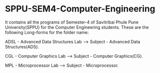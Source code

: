 # SPPU-SEM4-Computer-Engineering
It contains all the programs of Semester-4 of Savitribai Phule Pune University(SPPU) for the Computer Engineering students. These are the following Long-forms for the folder name:

ADSL - Advanced Data Structures Lab --> Subject - Advanced Data Structures(ADS).

CGL - Computer Graphics Lab --> Subject - Computer Graphics(CG).

MPL - Microprocessor Lab --> Subject - Microprocessor.
